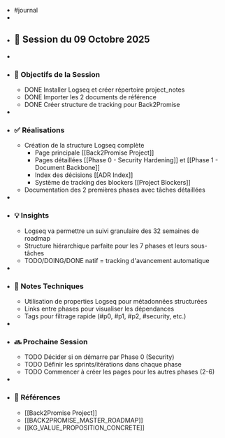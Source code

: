 - #journal
-
- ## 📅 Session du 09 Octobre 2025
-
- ### 🎯 Objectifs de la Session
	- DONE Installer Logseq et créer répertoire project_notes
	- DONE Importer les 2 documents de référence
	- DONE Créer structure de tracking pour Back2Promise
-
- ### ✅ Réalisations
	- Création de la structure Logseq complète
		- Page principale [[Back2Promise Project]]
		- Pages détaillées [[Phase 0 - Security Hardening]] et [[Phase 1 - Document Backbone]]
		- Index des décisions [[ADR Index]]
		- Système de tracking des blockers [[Project Blockers]]
	- Documentation des 2 premières phases avec tâches détaillées
-
- ### 💡 Insights
	- Logseq va permettre un suivi granulaire des 32 semaines de roadmap
	- Structure hiérarchique parfaite pour les 7 phases et leurs sous-tâches
	- TODO/DOING/DONE natif = tracking d'avancement automatique
-
- ### 📝 Notes Techniques
	- Utilisation de properties Logseq pour métadonnées structurées
	- Links entre phases pour visualiser les dépendances
	- Tags pour filtrage rapide (#p0, #p1, #p2, #security, etc.)
-
- ### 🔜 Prochaine Session
	- TODO Décider si on démarre par Phase 0 (Security)
	- TODO Définir les sprints/itérations dans chaque phase
	- TODO Commencer à créer les pages pour les autres phases (2-6)
-
- ### 🔗 Références
	- [[Back2Promise Project]]
	- [[BACK2PROMISE_MASTER_ROADMAP]]
	- [[KG_VALUE_PROPOSITION_CONCRETE]]
